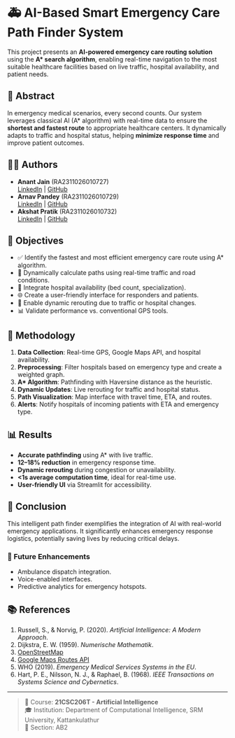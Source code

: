 # 🚑 AI-Based Smart Emergency Care Path Finder System

This project presents an **AI-powered emergency care routing solution** using the **A\* search algorithm**, enabling real-time navigation to the most suitable healthcare facilities based on live traffic, hospital availability, and patient needs.

## 📌 Abstract

In emergency medical scenarios, every second counts. Our system leverages classical AI (A\* algorithm) with real-time data to ensure the **shortest and fastest route** to appropriate healthcare centers. It dynamically adapts to traffic and hospital status, helping **minimize response time** and improve patient outcomes.

## 👨‍💻 Authors

- **Anant Jain** (RA2311026010727)  
  [LinkedIn](https://www.linkedin.com/in/anant-jain-638ab927a/) | [GitHub](https://github.com/Anantj21)
- **Arnav Pandey** (RA2311026010729)  
  [LinkedIn](https://www.linkedin.com/in/arnav471947) | [GitHub](https://github.com/Arnav-sudo)
- **Akshat Pratik** (RA2311026010732)  
  [LinkedIn](https://www.linkedin.com/in/akshat-pratik-803833228) | [GitHub](https://github.com/AkshatPratik)

## 📍 Objectives

- ✅ Identify the fastest and most efficient emergency care route using A\* algorithm.
- 🚦 Dynamically calculate paths using real-time traffic and road conditions.
- 🏥 Integrate hospital availability (bed count, specialization).
- 🌐 Create a user-friendly interface for responders and patients.
- 🔄 Enable dynamic rerouting due to traffic or hospital changes.
- 📊 Validate performance vs. conventional GPS tools.

## 🧠 Methodology

1. **Data Collection**: Real-time GPS, Google Maps API, and hospital availability.
2. **Preprocessing**: Filter hospitals based on emergency type and create a weighted graph.
3. **A\* Algorithm**: Pathfinding with Haversine distance as the heuristic.
4. **Dynamic Updates**: Live rerouting for traffic and hospital status.
5. **Path Visualization**: Map interface with travel time, ETA, and routes.
6. **Alerts**: Notify hospitals of incoming patients with ETA and emergency type.

## 📊 Results

- **Accurate pathfinding** using A\* with live traffic.
- **12–18% reduction** in emergency response time.
- **Dynamic rerouting** during congestion or unavailability.
- **<1s average computation time**, ideal for real-time use.
- **User-friendly UI** via Streamlit for accessibility.

## 📌 Conclusion

This intelligent path finder exemplifies the integration of AI with real-world emergency applications. It significantly enhances emergency response logistics, potentially saving lives by reducing critical delays.

### 🔮 Future Enhancements

- Ambulance dispatch integration.
- Voice-enabled interfaces.
- Predictive analytics for emergency hotspots.

## 📚 References

1. Russell, S., & Norvig, P. (2020). *Artificial Intelligence: A Modern Approach*.
2. Dijkstra, E. W. (1959). *Numerische Mathematik*.
3. [OpenStreetMap](https://www.openstreetmap.org)
4. [Google Maps Routes API](https://developers.google.com/maps/documentation/routes)
5. WHO (2019). *Emergency Medical Services Systems in the EU*.
6. Hart, P. E., Nilsson, N. J., & Raphael, B. (1968). *IEEE Transactions on Systems Science and Cybernetics*.

---

> 🧪 Course: **21CSC206T - Artificial Intelligence**  
> 🎓 Institution: Department of Computational Intelligence, SRM University, Kattankulathur  
> 🏫 Section: AB2

